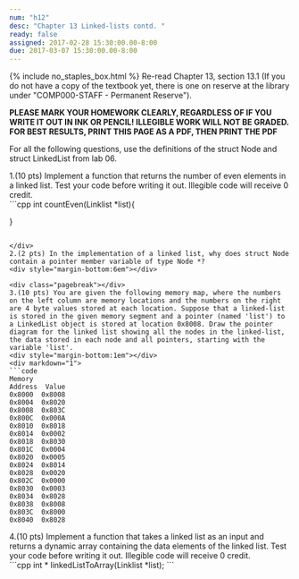 ```yaml
---
num: "h12"
desc: "Chapter 13 Linked-lists contd. "
ready: false
assigned: 2017-02-28 15:30:00.00-8:00
due: 2017-03-07 15:30:00.00-8:00
---
```

{% include no_staples_box.html %}
Re-read Chapter 13, section 13.1 (If you do not have a copy of the textbook yet, there is one on reserve at the library under "COMP000-STAFF - Permanent Reserve"). 

<b>PLEASE MARK YOUR HOMEWORK CLEARLY, REGARDLESS OF IF YOU WRITE IT OUT IN INK OR PENCIL! ILLEGIBLE WORK WILL NOT BE GRADED. <br/>
FOR BEST RESULTS, PRINT THIS PAGE AS A PDF, THEN PRINT THE PDF</b>

For all the following questions, use the definitions of the struct Node and struct LinkedList from lab 06.
<div style="margin-bottom:1em"></div>
1.(10 pts) Implement a function that returns the number of even elements in a linked list. Test your code before writing it out. Illegible code will receive 0 credit.
<div markdown="1">
```cpp
int countEven(Linklist *list){
	
















}
```

</div>
2.(2 pts) In the implementation of a linked list, why does struct Node contain a pointer member variable of type Node *?
<div style="margin-bottom:6em"></div>

<div class="pagebreak"></div>
3.(10 pts) You are given the following memory map, where the numbers on the left column are memory locations and the numbers on the right are 4 byte values stored at each location. Suppose that a linked-list is stored in the given memory segment and a pointer (named 'list') to a LinkedList object is stored at location 0x8008. Draw the pointer diagram for the linked list showing all the nodes in the linked-list, the data stored in each node and all pointers, starting with the variable 'list'. 
<div style="margin-bottom:1em"></div> 
<div markdown="1">
```code
Memory 
Address  Value
0x8000	0x8008
0x8004	0x8020
0x8008	0x803C
0x800C	0x000A
0x8010	0x8018
0x8014	0x0002
0x8018	0x8030
0x801C	0x0004
0x8020	0x0005
0x8024	0x8014
0x8028	0x0020
0x802C	0x0000
0x8030	0x0003
0x8034	0x8028
0x8038	0x8008
0x803C	0x8000
0x8040	0x8028
```
</div>
<div style="margin-bottom:1em"></div> 
4.(10 pts) Implement a function that takes a linked list as an input and returns a dynamic array containing the data elements of the linked list. Test your code before writing it out. Illegible code will receive 0 credit.
<div markdown="1">
```cpp
int * linkedListToArray(Linklist *list);
```

